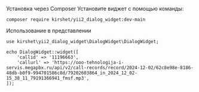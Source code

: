 Установка через Composer
Установите виджет с помощью команды:
```
composer require kirshet/yii2_dialog_widget:dev-main
```
Использование в представлении
```
use kirshet\yii2_dialog_widget\DialogWidget\DialogWidget;

echo DialogWidget::widget([
    'callid' => '11196663',
    'callurl' => 'https://ooo-tehnologija-i-servis.megapbx.ru/api/v2/call-records/record/2024-12-02/62c8e98e-8186-48db-b0f9-994701586c8d/79202603864_in_2024_12_02-15_38_11_79191366941_fmsf.mp3',
]);
```
